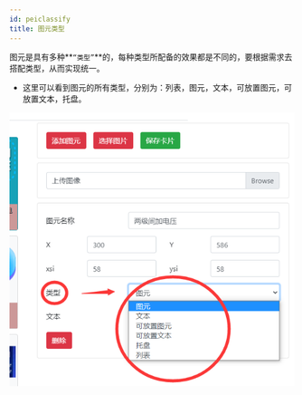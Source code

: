 ```yaml
---
id: peiclassify
title: 图元类型
---
```

图元是具有多种**`“类型”`**的，每种类型所配备的效果都是不同的，要根据需求去搭配类型，从而实现统一。

- 这里可以看到图元的所有类型，分别为：列表，图元，文本，可放置图元，可放置文本，托盘。

![img](../static/img/tuyuanleixing.png)


